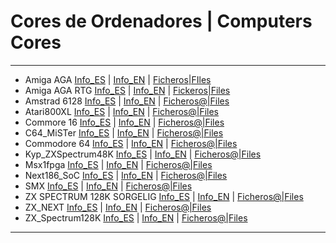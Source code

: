 # Cores de Ordenadores | Computers Cores

---------------------------------
* Amiga AGA [Info_ES](https://github.com/neptuno-fpga/Binaries/blob/main/Computers/ZZ--Infocomputer/Minimig_ES.md) | [Info_EN](https://github.com/neptuno-fpga/Binaries/blob/main/Computers/ZZ--Infocomputer/Minimig_EN.md) | [Ficheros|FIles](https://github.com/neptuno-fpga/Binaries/tree/main/Computers/Amiga_Aga)
* Amiga AGA RTG [Info_ES](https://github.com/neptuno-fpga/Binaries/blob/main/Computers/ZZ--Infocomputer/Minimig_rtg_ES.md) | [Info_EN](https://github.com/neptuno-fpga/Binaries/blob/main/Computers/ZZ--Infocomputer/Minimig_rtg_EN.md) | [Fickeros|Files](https://github.com/neptuno-fpga/Binaries/tree/main/Computers/Amiga_Aga_RTG)
* Amstrad 6128 [Info_ES]() | [Info_EN]() | [Ficheros@|Files](https://github.com/neptuno-fpga/Binaries/tree/main/Computers/Amstrad_6128)
* Atari800XL [Info_ES]() | [Info_EN]() | [Ficheros@|Files](https://github.com/neptuno-fpga/Binaries/tree/main/Computers/Atari800XL)
* Commore 16 [Info_ES]() | [Info_EN]() | [Ficheros@|Files](https://github.com/neptuno-fpga/Binaries/tree/main/Computers/C16)
* C64_MiSTer [Info_ES]() | [Info_EN]() | [Ficheros@|Files](https://github.com/neptuno-fpga/Binaries/tree/main/Computers/C64_MiSTer)
* Commodore 64 [Info_ES]() | [Info_EN]() | [Ficheros@|Files](https://github.com/neptuno-fpga/Binaries/tree/main/Computers/Commodore%2064)
* Kyp_ZXSpectrum48K [Info_ES]() | [Info_EN]() | [Ficheros@|Files](https://github.com/neptuno-fpga/Binaries/tree/main/Computers/Kyp_ZXSpectrum48K)
* Msx1fpga [Info_ES]() | [Info_EN]() | [Ficheros@|Files](https://github.com/neptuno-fpga/Binaries/tree/main/Computers/Msx1fpga)
* Next186_SoC [Info_ES]() | [Info_EN]() | [Ficheros@|Files](https://github.com/neptuno-fpga/Binaries/tree/main/Computers/Next186_SoC)
* SMX [Info_ES]() | [Info_EN]() | [Ficheros@|Files](https://github.com/neptuno-fpga/Binaries/tree/main/Computers/SMX)
* ZX SPECTRUM 128K SORGELIG [Info_ES]() | [Info_EN]() | [Ficheros@|Files](https://github.com/neptuno-fpga/Binaries/tree/main/Computers/ZX%20SPECTRUM%20128K%20SORGELIG)
* ZX_NEXT [Info_ES]() | [Info_EN]() | [Ficheros@|Files](https://github.com/neptuno-fpga/Binaries/tree/main/Computers/ZX_NEXT)
* ZX_Spectrum128K [Info_ES]() | [Info_EN]() | [Ficheros@|Files](https://github.com/neptuno-fpga/Binaries/tree/main/Computers/ZX_Spectrum128K)

----------------------------------
